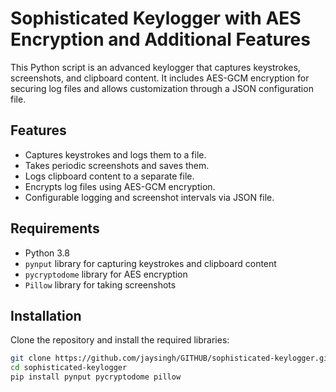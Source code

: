 # Sophisticated Keylogger with AES Encryption and Additional Features

This Python script is an advanced keylogger that captures keystrokes, screenshots, and clipboard content. It includes AES-GCM encryption for securing log files and allows customization through a JSON configuration file.

## Features
- Captures keystrokes and logs them to a file.
- Takes periodic screenshots and saves them.
- Logs clipboard content to a separate file.
- Encrypts log files using AES-GCM encryption.
- Configurable logging and screenshot intervals via JSON file.

## Requirements
- Python 3.8
- `pynput` library for capturing keystrokes and clipboard content
- `pycryptodome` library for AES encryption
- `Pillow` library for taking screenshots

## Installation
Clone the repository and install the required libraries:
```bash
git clone https://github.com/jaysingh/GITHUB/sophisticated-keylogger.git
cd sophisticated-keylogger
pip install pynput pycryptodome pillow
